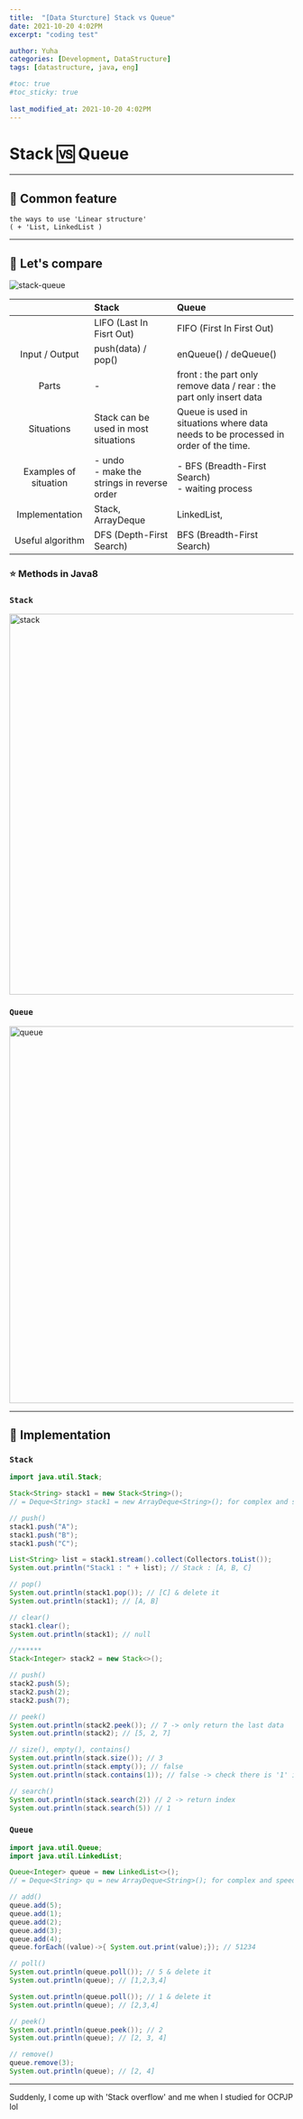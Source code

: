 ```yaml
---
title:  "[Data Sturcture] Stack vs Queue"
date: 2021-10-20 4:02PM
excerpt: "coding test"

author: Yuha
categories: [Development, DataStructure]
tags: [datastructure, java, eng]

#toc: true
#toc_sticky: true
 
last_modified_at: 2021-10-20 4:02PM
---
```

# Stack 🆚 Queue
---
## 📌 Common feature
```text
the ways to use 'Linear structure' 
( + 'List, LinkedList )
```
---
## 📌 Let's compare
![stack-queue](https://user-images.githubusercontent.com/83699657/138023760-867b2818-e76f-444d-8da8-573d386f324f.png)

||Stack|Queue|
|:---:|:---|:---|
||LIFO (Last In Fisrt Out)|FIFO (First In First Out)|
|Input / Output | push(data) / pop() | enQueue() / deQueue() |
| Parts | -| front : the part only remove data / rear : the part only insert data |
| Situations | Stack can be used in most situations | Queue is used in situations where data needs to be processed in order of the time. |
| Examples of situation | - undo <br> - make the strings in reverse order | - BFS (Breadth-First Search) <br> - waiting process |
| Implementation | Stack, ArrayDeque | LinkedList, |
| Useful algorithm | DFS (Depth-First Search) | BFS (Breadth-First Search) |

### ⭐️ Methods in Java8 
### **`Stack`**

<img width="675" alt="stack" src="https://user-images.githubusercontent.com/83699657/138039913-b4f341e3-13fd-4497-87a9-c6f56dee8815.png"> 

### **`Queue`**

<img width="668" alt="queue" src="https://user-images.githubusercontent.com/83699657/138042015-f5f5e7b7-799b-411a-99ca-f687da0d353f.png">

---
## 📌 Implementation
### **`Stack`**

```java
import java.util.Stack;

Stack<String> stack1 = new Stack<String>();
// = Deque<String> stack1 = new ArrayDeque<String>(); for complex and speedy stack

// push()
stack1.push("A");
stack1.push("B");
stack1.push("C");

List<String> list = stack1.stream().collect(Collectors.toList());
System.out.println("Stack1 : " + list); // Stack : [A, B, C]

// pop()
System.out.println(stack1.pop()); // [C] & delete it
System.out.println(stack1); // [A, B]

// clear()
stack1.clear();
System.out.println(stack1); // null

//******
Stack<Integer> stack2 = new Stack<>();

// push()
stack2.push(5);
stack2.push(2);
stack2.push(7);

// peek()
System.out.println(stack2.peek()); // 7 -> only return the last data
System.out.println(stack2); // [5, 2, 7]

// size(), empty(), contains()
System.out.println(stack.size()); // 3
System.out.println(stack.empty()); // false
System.out.println(stack.contains(1)); // false -> check there is '1' in stack, contains(int value)

// search()
System.out.println(stack.search(2)) // 2 -> return index
System.out.println(stack.search(5)) // 1

```

### **`Queue`**
```java
import java.util.Queue;
import java.util.LinkedList;

Queue<Integer> queue = new LinkedList<>();
// = Deque<String> qu = new ArrayDeque<String>(); for complex and speedy queue

// add()
queue.add(5);
queue.add(1);
queue.add(2);
queue.add(3);
queue.add(4);
queue.forEach((value)->{ System.out.print(value);}); // 51234

// poll()
System.out.println(queue.poll()); // 5 & delete it
System.out.println(queue); // [1,2,3,4]

System.out.println(queue.poll()); // 1 & delete it
System.out.println(queue); // [2,3,4]

// peek()
System.out.println(queue.peek()); // 2
System.out.println(queue); // [2, 3, 4] 

// remove()
queue.remove(3);
System.out.println(queue); // [2, 4]
```
---

Suddenly, I come up with 'Stack overflow' and me when I studied for OCPJP lol
